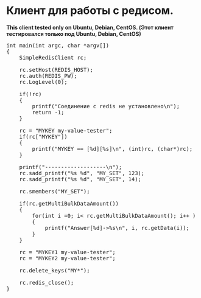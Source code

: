 <h1>Клиент для работы с редисом.</h1>

<b>
This client tested only on Ubuntu, Debian, CentOS. (Этот клиент тестировался только под Ubuntu, Debian, CentOS)
</b>

<pre>
int main(int argc, char *argv[])
{
    SimpleRedisClient rc;
  
    rc.setHost(REDIS_HOST);
    rc.auth(REDIS_PW);
    rc.LogLevel(0);

    if(!rc)
    {
        printf("Соединение с redis не установлено\n");
        return -1;
    }
    
    rc = "MYKEY my-value-tester";
    if(rc["MYKEY"])
    {
        printf("MYKEY == [%d][%s]\n", (int)rc, (char*)rc);
    }
  
    printf("-------------------\n");
    rc.sadd_printf("%s %d", "MY_SET", 123);
    rc.sadd_printf("%s %d", "MY_SET", 14);

    rc.smembers("MY_SET");

    if(rc.getMultiBulkDataAmount())
    {
        for(int i =0; i< rc.getMultiBulkDataAmount(); i++ )
        {
            printf("Answer[%d]->%s\n", i, rc.getData(i));
        }
    }

    rc = "MYKEY1 my-value-tester";
    rc = "MYKEY2 my-value-tester";

    rc.delete_keys("MY*");
     
    rc.redis_close();
}
</pre>
